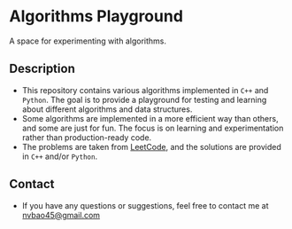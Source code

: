 # Algorithms Playground
A space for experimenting with algorithms.

## Description
- This repository contains various algorithms implemented in `C++` and `Python`. The goal is to provide a playground for testing and learning about different algorithms and data structures.  
- Some algorithms are implemented in a more efficient way than others, and some are just for fun. The focus is on learning and experimentation rather than production-ready code.  
- The problems are taken from [LeetCode](https://leetcode.com/), and the solutions are provided in `C++` and/or `Python`.

## Contact
- If you have any questions or suggestions, feel free to contact me at [nvbao45@gmail.com](mailto:nvbao45@gmail.com)